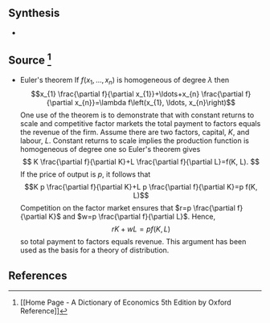 ## Synthesis
- 
## Source [^1]
- Euler's theorem If $f\left(x_{1}, \ldots, x_{n}\right)$ is homogeneous of degree $\lambda$ then$$x_{1} \frac{\partial f}{\partial x_{1}}+\ldots+x_{n} \frac{\partial f}{\partial x_{n}}=\lambda f\left(x_{1}, \ldots, x_{n}\right)$$One use of the theorem is to demonstrate that with constant returns to scale and competitive factor markets the total payment to factors equals the revenue of the firm. Assume there are two factors, capital, $K$, and labour, $L$. Constant returns to scale implies the production function is homogeneous of degree one so Euler's theorem gives$$
K \frac{\partial f}{\partial K}+L \frac{\partial f}{\partial L}=f(K, L).
$$If the price of output is $p$, it follows that$$K p \frac{\partial f}{\partial K}+L p \frac{\partial f}{\partial K}=p f(K, L)$$Competition on the factor market ensures that $r=p \frac{\partial f}{\partial K}$ and $w=p \frac{\partial f}{\partial L}$. Hence,$$r K+w L=p f(K, L)$$so total payment to factors equals revenue. This argument has been used as the basis for a theory of distribution.
## References

[^1]: [[Home Page - A Dictionary of Economics 5th Edition by Oxford Reference]]